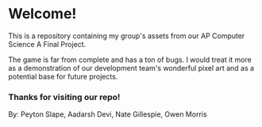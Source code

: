 # Welcome!

This is a repository containing my group's assets from our AP Computer Science A Final Project.

The game is far from complete and has a ton of bugs. I would treat it more as a demonstration of our development team's wonderful pixel art and as a potential base for future projects.

### Thanks for visiting our repo!

By: Peyton Slape, Aadarsh Devi, Nate Gillespie, Owen Morris
